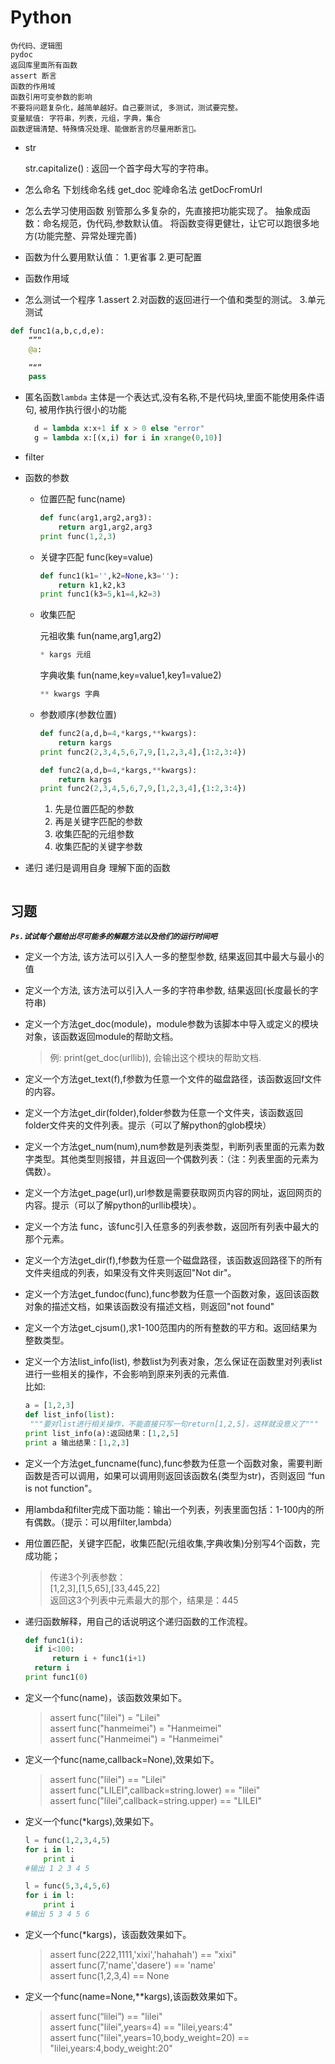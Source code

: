 # Python

```help
伪代码、逻辑图
pydoc
返回库里面所有函数
assert 断言
函数的作用域
函数引用可变参数的影响
不要将问题复杂化，越简单越好。自己要测试, 多测试，测试要完整。
变量赋值: 字符串，列表，元组，字典，集合
函数逻辑清楚、特殊情况处理、能做断言的尽量用断言。
```

- str

  str.capitalize() : 返回一个首字母大写的字符串。

- 怎么命名
  下划线命名线  get_doc
  驼峰命名法 getDocFromUrl

- 怎么去学习使用函数
  别管那么多复杂的，先直接把功能实现了。
  抽象成函数：命名规范，伪代码,参数默认值。
  将函数变得更健壮，让它可以跑很多地方(功能完整、异常处理完善)

- 函数为什么要用默认值：
  1.更省事
  2.更可配置

- 函数作用域

- 怎么测试一个程序
  1.assert
  2.对函数的返回进行一个值和类型的测试。
  3.单元测试

```Python
def func1(a,b,c,d,e):
    “”“
    @a:

    ”“”
    pass
```

- 匿名函数`lambda`
  主体是一个表达式,没有名称,不是代码块,里面不能使用条件语句, 被用作执行很小的功能

  ```Python
    d = lambda x:x+1 if x > 0 else "error"
    g = lambda x:[(x,i) for i in xrange(0,10)]
  ```

- filter

- 函数的参数
  - 位置匹配 func(name)

    ```Python
    def func(arg1,arg2,arg3):
        return arg1,arg2,arg3
    print func(1,2,3)
    ```

  - 关键字匹配 func(key=value)

    ```Python
    def func1(k1='',k2=None,k3=''):
        return k1,k2,k3
    print func1(k3=5,k1=4,k2=3)
    ```

  - 收集匹配

    元祖收集 fun(name,arg1,arg2)

      ```Python
      * kargs 元组
      ```

    字典收集 fun(name,key=value1,key1=value2)

      ```Python
      ** kwargs 字典
      ```

  - 参数顺序(参数位置)

    ```Python
    def func2(a,d,b=4,*kargs,**kwargs):
        return kargs
    print func2(2,3,4,5,6,7,9,[1,2,3,4],{1:2,3:4})

    def func2(a,d,b=4,*kargs,**kwargs):
        return kargs
    print func2(2,3,4,5,6,7,9,[1,2,3,4],{1:2,3:4})
    ```
    1. 先是位置匹配的参数
    2. 再是关键字匹配的参数
    3. 收集匹配的元组参数
    4. 收集匹配的关键字参数

- 递归
  递归是调用自身
  理解下面的函数
    ```Python
    ```

## 习题

***`Ps.试试每个题给出尽可能多的解题方法以及他们的运行时间吧`***

- 定义一个方法, 该方法可以引入人一多的整型参数, 结果返回其中最大与最小的值

- 定义一个方法, 该方法可以引入人一多的字符串参数, 结果返回(长度最长的字符串)

- 定义一个方法get_doc(module)，module参数为该脚本中导入或定义的模块对象，该函数返回module的帮助文档。
  > 例: print(get_doc(urllib)), 会输出这个模块的帮助文档.

- 定义一个方法get_text(f),f参数为任意一个文件的磁盘路径，该函数返回f文件的内容。

- 定义一个方法get_dir(folder),folder参数为任意一个文件夹，该函数返回folder文件夹的文件列表。提示（可以了解python的glob模块）

- 定义一个方法get_num(num),num参数是列表类型，判断列表里面的元素为数字类型。其他类型则报错，并且返回一个偶数列表：（注：列表里面的元素为偶数）。

- 定义一个方法get_page(url),url参数是需要获取网页内容的网址，返回网页的内容。提示（可以了解python的urllib模块）。

- 定义一个方法 func，该func引入任意多的列表参数，返回所有列表中最大的那个元素。

- 定义一个方法get_dir(f),f参数为任意一个磁盘路径，该函数返回路径下的所有文件夹组成的列表，如果没有文件夹则返回"Not dir"。

- 定义一个方法get_fundoc(func),func参数为任意一个函数对象，返回该函数对象的描述文档，如果该函数没有描述文档，则返回"not found"

- 定义一个方法get_cjsum(),求1-100范围内的所有整数的平方和。返回结果为整数类型。

- 定义一个方法list_info(list), 参数list为列表对象，怎么保证在函数里对列表list进行一些相关的操作，不会影响到原来列表的元素值.<br>比如:

  ```Python
  a = [1,2,3]
  def list_info(list):
   """要对list进行相关操作，不能直接只写一句return[1,2,5]，这样就没意义了"""
  print list_info(a):返回结果：[1,2,5]
  print a 输出结果：[1,2,3]
  ```

- 定义一个方法get_funcname(func),func参数为任意一个函数对象，需要判断函数是否可以调用，如果可以调用则返回该函数名(类型为str)，否则返回 “fun is not function"。

- 用lambda和filter完成下面功能：输出一个列表，列表里面包括：1-100内的所有偶数。（提示：可以用filter,lambda）

- 用位置匹配，关键字匹配，收集匹配(元组收集,字典收集)分别写4个函数，完成功能；

  >传递3个列表参数：<br>
  >[1,2,3],[1,5,65],[33,445,22]<br>
  >返回这3个列表中元素最大的那个，结果是：445<br>

- 递归函数解释，用自己的话说明这个递归函数的工作流程。

  ```Python
  def func1(i):
    if i<100:
        return i + func1(i+1)
    return i
  print func1(0)
  ```

- 定义一个func(name)，该函数效果如下。
  >assert func("lilei") = "Lilei"<br>
  >assert func("hanmeimei") = "Hanmeimei"<br>
  >assert func("Hanmeimei") = "Hanmeimei"<br>

- 定义一个func(name,callback=None),效果如下。
  >assert func("lilei") == "Lilei"<br>
  >assert func("LILEI",callback=string.lower) == "lilei"<br>
  >assert func("lilei",callback=string.upper) == "LILEI"<br>

- 定义一个func(*kargs),效果如下。

  ```python
  l = func(1,2,3,4,5)
  for i in l:
      print i
  #输出 1 2 3 4 5

  l = func(5,3,4,5,6)
  for i in l:
      print i
  #输出 5 3 4 5 6
  ```

- 定义一个func(*kargs)，该函数效果如下。
  >assert func(222,1111,'xixi','hahahah') == "xixi"<br>
  >assert func(7,'name','dasere') == 'name'<br>
  >assert func(1,2,3,4) == None<br>

- 定义一个func(name=None,**kargs),该函数效果如下。
  >assert func(“lilei”) == "lilei"<br>
  >assert func("lilei",years=4) == "lilei,years:4"<br>
  >assert func("lilei",years=10,body_weight=20) == "lilei,years:4,body_weight:20"<br>
